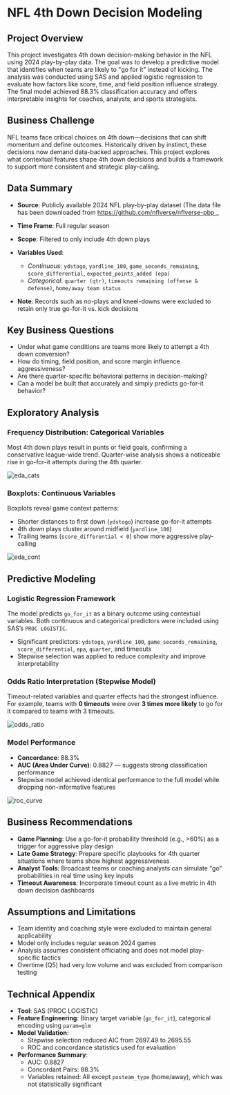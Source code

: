 # NFL 4th Down Decision Modeling

## Project Overview
This project investigates 4th down decision-making behavior in the NFL using 2024 play-by-play data. The goal was to develop a predictive model that identifies when teams are likely to "go for it" instead of kicking. The analysis was conducted using SAS and applied logistic regression to evaluate how factors like score, time, and field position influence strategy. The final model achieved 88.3% classification accuracy and offers interpretable insights for coaches, analysts, and sports strategists.

## Business Challenge
NFL teams face critical choices on 4th down—decisions that can shift momentum and define outcomes. Historically driven by instinct, these decisions now demand data-backed approaches. This project explores what contextual features shape 4th down decisions and builds a framework to support more consistent and strategic play-calling.

## Data Summary
- **Source**: Publicly available 2024 NFL play-by-play dataset (The data file has been downloaded from [https://github.com/nflverse/nflverse-pbp ](url) _

- **Time Frame**: Full regular season
- **Scope**: Filtered to only include 4th down plays
- **Variables Used**:
  - *Continuous*: `ydstogo`, `yardline_100`, `game_seconds_remaining`, `score_differential`, `expected_points_added (epa)`
  - *Categorical*: `quarter (qtr)`, `timeouts remaining (offense & defense)`, `home/away team status`
- **Note**: Records such as no-plays and kneel-downs were excluded to retain only true go-for-it vs. kick decisions

## Key Business Questions
- Under what game conditions are teams more likely to attempt a 4th down conversion?
- How do timing, field position, and score margin influence aggressiveness?
- Are there quarter-specific behavioral patterns in decision-making?
- Can a model be built that accurately and simply predicts go-for-it behavior?

## Exploratory Analysis

### Frequency Distribution: Categorical Variables
Most 4th down plays result in punts or field goals, confirming a conservative league-wide trend. Quarter-wise analysis shows a noticeable rise in go-for-it attempts during the 4th quarter.

![eda_cats](https://github.com/user-attachments/assets/1ac6ed06-52ea-4178-a78a-37c94c832803)

### Boxplots: Continuous Variables
Boxplots reveal game context patterns:
- Shorter distances to first down (`ydstogo`) increase go-for-it attempts
- 4th down plays cluster around midfield (`yardline_100`)
- Trailing teams (`score_differential < 0`) show more aggressive play-calling

![eda_cont](https://github.com/user-attachments/assets/366e3b96-f3a4-4a45-9ddf-ae6b624342fc)

## Predictive Modeling

### Logistic Regression Framework
The model predicts `go_for_it` as a binary outcome using contextual variables. Both continuous and categorical predictors were included using SAS’s `PROC LOGISTIC`.

- Significant predictors: `ydstogo`, `yardline_100`, `game_seconds_remaining`, `score_differential`, `epa`, `quarter`, and timeouts
- Stepwise selection was applied to reduce complexity and improve interpretability

### Odds Ratio Interpretation (Stepwise Model)
Timeout-related variables and quarter effects had the strongest influence. For example, teams with **0 timeouts** were over **3 times more likely** to go for it compared to teams with 3 timeouts.

![odds_ratio](https://github.com/user-attachments/assets/46637b6d-21c3-4485-affe-1e20c20db557)

### Model Performance
- **Concordance**: 88.3%
- **AUC (Area Under Curve)**: 0.8827 — suggests strong classification performance
- Stepwise model achieved identical performance to the full model while dropping non-informative features

![roc_curve](https://github.com/user-attachments/assets/8ca953a9-d739-48d9-9cf0-49d4c6374b04)

## Business Recommendations
- **Game Planning**: Use a go-for-it probability threshold (e.g., >60%) as a trigger for aggressive play design
- **Late Game Strategy**: Prepare specific playbooks for 4th quarter situations where teams show highest aggressiveness
- **Analyst Tools**: Broadcast teams or coaching analysts can simulate "go" probabilities in real time using key inputs
- **Timeout Awareness**: Incorporate timeout count as a live metric in 4th down decision dashboards

## Assumptions and Limitations
- Team identity and coaching style were excluded to maintain general applicability
- Model only includes regular season 2024 games
- Analysis assumes consistent officiating and does not model play-specific tactics
- Overtime (Q5) had very low volume and was excluded from comparison testing

## Technical Appendix
- **Tool**: SAS (PROC LOGISTIC)
- **Feature Engineering**: Binary target variable (`go_for_it`), categorical encoding using `param=glm`
- **Model Validation**:
  - Stepwise selection reduced AIC from 2697.49 to 2695.55
  - ROC and concordance statistics used for evaluation
- **Performance Summary**:
  - AUC: 0.8827
  - Concordant Pairs: 88.3%
  - Variables retained: All except `posteam_type` (home/away), which was not statistically significant




